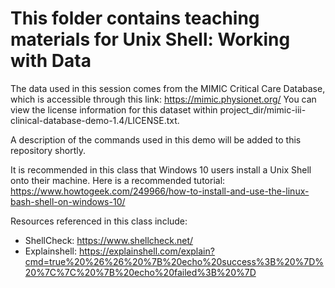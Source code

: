 # This folder contains teaching materials for Unix Shell: Working with Data

The data used in this session comes from the MIMIC Critical Care Database, which is accessible through this link: https://mimic.physionet.org/ You can view the license information for this dataset within project_dir/mimic-iii-clinical-database-demo-1.4/LICENSE.txt.

A description of the commands used in this demo will be added to this repository shortly.

It is recommended in this class that Windows 10 users install a Unix Shell onto their machine. Here is a recommended tutorial: https://www.howtogeek.com/249966/how-to-install-and-use-the-linux-bash-shell-on-windows-10/ 

Resources referenced in this class include: 
* ShellCheck: https://www.shellcheck.net/
* Explainshell: https://explainshell.com/explain?cmd=true%20%26%26%20%7B%20echo%20success%3B%20%7D%20%7C%7C%20%7B%20echo%20failed%3B%20%7D 
